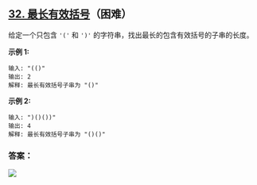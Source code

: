## [32. 最长有效括号](https://leetcode-cn.com/problems/longest-valid-parentheses/)（困难）

给定一个只包含 `'('` 和 `')'` 的字符串，找出最长的包含有效括号的子串的长度。

**示例 1:**

```
输入: "(()"
输出: 2
解释: 最长有效括号子串为 "()"
```

**示例 2:**

```
输入: ")()())"
输出: 4
解释: 最长有效括号子串为 "()()"
```



### 答案：



![](https://img-blog.csdnimg.cn/20200807155236311.png)

#### 